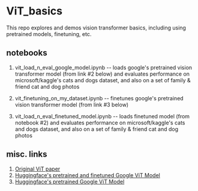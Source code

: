 # ViT_basics
This repo explores and demos vision transformer basics, including using pretrained models, finetuning, etc.

## notebooks
1. vit_load_n_eval_google_model.ipynb -- loads google's pretrained vision transformer model (from link #2 below) and evaluates performance on microsoft/kaggle's cats and dogs dataset, and also on a set of family & friend cat and dog photos

2. vit_finetuning_on_my_dataset.ipynb -- finetunes google's pretrained vision transformer model (from link #3 below)

3. vit_load_n_eval_finetuned_model.ipynb -- loads finetuned model (from notebook #2) and evaluates performance on microsoft/kaggle's cats and dogs dataset, and also on a set of family & friend cat and dog photos


## misc. links
1. [Original ViT paper](https://arxiv.org/pdf/2010.11929.pdf)
2. [Huggingface's pretrained and finetuned Google ViT Model](https://huggingface.co/google/vit-base-patch16-224)
3. [Huggingface's pretrained Google ViT Model](https://huggingface.co/google/vit-base-patch16-224-in21k)
